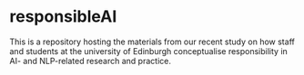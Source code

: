# responsibleAI
This is a repository hosting the materials from our recent study on how staff and students at the university of Edinburgh conceptualise responsibility in AI- and NLP-related research and practice. 
